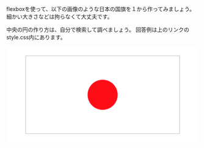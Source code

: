 flexboxを使って、以下の画像のような日本の国旗を１から作ってみましょう。
細かい大きさなどは拘らなくて大丈夫です。

中央の円の作り方は、自分で検索して調べましょう。
回答例は上のリンクのstyle.css内にあります。

![日本](img/flex_japan.png)